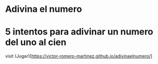 # Adivina el numero
5 intentos para adivinar un numero del uno al cien
===
visit (Jugar)[https://victor-romero-martinez.github.io/adivinaelnumero/]
